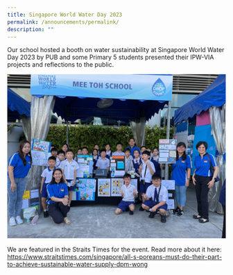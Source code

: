 ```yaml
---
title: Singapore World Water Day 2023
permalink: /announcements/permalink/
description: ""
---
```

Our school hosted a booth on water sustainability at Singapore World Water Day 2023 by PUB and some Primary 5 students presented their IPW-VIA projects and reflections to the public.

![](/images/Announcements/singapore%20world%20water%20day%202023.jpeg)

We are featured in the Straits Times for the event. 
Read more about it here: https://www.straitstimes.com/singapore/all-s-poreans-must-do-their-part-to-achieve-sustainable-water-supply-dpm-wong